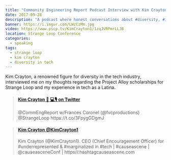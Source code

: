 ```yaml
---
title: "Community Engineering Report Podcast Interview with Kim Crayton"
date: 2017-09-28
description: "A podcast where honest conversations about #diversity, #inclusion, & safe #spaces in #tech happen."
banner: https://i.imgur.com/LWzCzMm.jpg
video: https://www.pscp.tv/KimCrayton1/1zqJVRPmrLLJB
location: Strange Loop Conference
categories:
  - speaking
tags:
  - strange loop
  - kim crayton
  - diversity in tech
---
```


Kim Crayton, a renowned figure for diversity in the tech industry, interviewed me on my thoughts regarding the Project Alloy scholarships for Strange Loop and my experience in tech as a Latina.

<blockquote class="embedly-card"><h4><a href="https://twitter.com/KimCrayton1/status/913464785898946560">Kim Crayton 🏢 💻🎙 on Twitter</a></h4><p>@CommEngReport w/Frances Coronel (@fvcproductions) @StrangeLoop https://t.co/3FpygGDgmJ</p></blockquote>
<script async src="//cdn.embedly.com/widgets/platform.js" charset="UTF-8"></script>

<blockquote class="embedly-card"><h4><a href="https://www.pscp.tv/KimCrayton1/1zqJVRPmrLLJB">Kim Crayton @KimCrayton1</a></h4><p>Kim Crayton (@KimCrayton1). CEO (Chief Encouragement Officer) for #underrepresented & #marginalized in #tech | #causeascene | @causeasceneConf | https//:hashtagcauseascene.com</p></blockquote>
<script async src="//cdn.embedly.com/widgets/platform.js" charset="UTF-8"></script>
